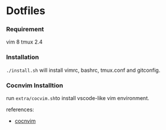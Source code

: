 # Dotfiles

### Requirement
vim 8
tmux 2.4

### Installation
`./install.sh` will install vimrc, bashrc, tmux.conf and gitconfig.

### Cocnvim Installtion
run `extra/cocvim.sh`to install vscode-like vim environment.

references:
- [cocnvim](https://github.com/neoclide/coc.nvim)
